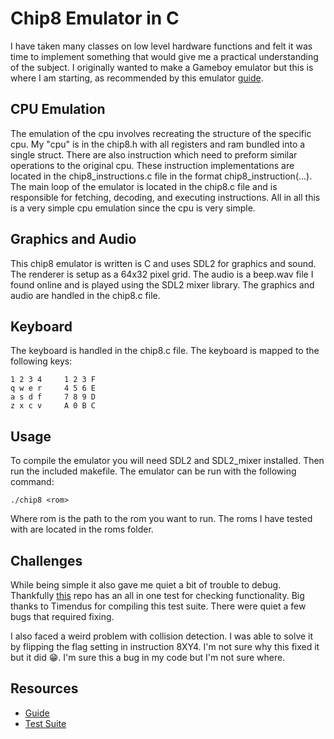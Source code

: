# Chip8 Emulator in C
I have taken many classes on low level hardware functions and felt it was time to implement something that would give me a practical understanding of the subject. I originally wanted to make a Gameboy emulator but this is where I am starting, as recommended by this emulator [guide](http://www.codeslinger.co.uk/pages/projects/chip8/mychip8.html).

## CPU Emulation
The emulation of the cpu involves recreating the structure of the specific cpu. My "cpu" is in the chip8.h with all registers and ram bundled into a single struct. There are also instruction which need to preform similar operations to the original cpu. These instruction implementations are located in the chip8_instructions.c file in the format chip8_instruction(...). The main loop of the emulator is located in the chip8.c file and is responsible for fetching, decoding, and executing instructions. All in all this is a very simple cpu emulation since the cpu is very simple.

## Graphics and Audio
This chip8 emulator is written is C and uses SDL2 for graphics and sound. The renderer is setup as a 64x32 pixel grid. The audio is a beep.wav file I found online and is played using the SDL2 mixer library. The graphics and audio are handled in the chip8.c file.
 
## Keyboard
The keyboard is handled in the chip8.c file. The keyboard is mapped to the following keys:
```
1 2 3 4     1 2 3 F
q w e r     4 5 6 E
a s d f     7 8 9 D
z x c v     A 0 B C
```

## Usage
To compile the emulator you will need SDL2 and SDL2_mixer installed. Then run the included makefile. The emulator can be run with the following command:
```
./chip8 <rom>
```
Where rom is the path to the rom you want to run. The roms I have tested with are located in the roms folder.


## Challenges
While being simple it also gave me quiet a bit of trouble to debug. Thankfully [this](https://github.com/Timendus/chip8-test-suite) repo has an all in one test for checking functionality. Big thanks to Timendus for compiling this test suite. There were quiet a few bugs that required fixing. 

I also faced a weird problem with collision detection. I was able to solve it by flipping the flag setting in instruction 8XY4. I'm not sure why this fixed it but it did :grin:. I'm sure this a bug in my code but I'm not sure where.

## Resources
* [Guide](http://www.codeslinger.co.uk/pages/projects/chip8/mychip8.html)
* [Test Suite](https://github.com/Timendus/chip8-test-suite)
